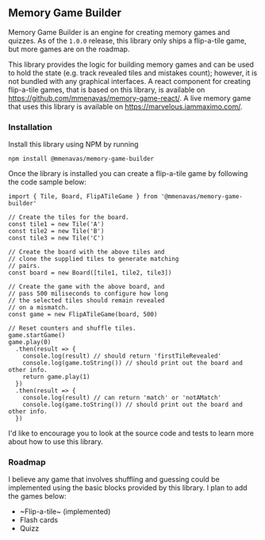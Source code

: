## Memory Game Builder
Memory Game Builder is an engine for creating memory games and quizzes.
As of the `1.0.0` release, this library only ships a flip-a-tile
game, but more games are on the roadmap.

This library provides the logic for building memory games and can be used
to hold the state (e.g. track revealed tiles and mistakes count); however,
it is not bundled with any graphical interfaces. A react component for
creating flip-a-tile games, that is based on this library, is available on
https://github.com/mmenavas/memory-game-react/. A live memory game that
uses this library is available on https://marvelous.iammaximo.com/.

### Installation
Install this library using NPM by running
```
npm install @mmenavas/memory-game-builder
```

Once the library is installed you can create a flip-a-tile game by
following the code sample below:

```
import { Tile, Board, FlipATileGame } from '@mmenavas/memory-game-builder'

// Create the tiles for the board.
const tile1 = new Tile('A')
const tile2 = new Tile('B')
const tile3 = new Tile('C')

// Create the board with the above tiles and
// clone the supplied tiles to generate matching
// pairs.
const board = new Board([tile1, tile2, tile3])

// Create the game with the above board, and
// pass 500 miliseconds to configure how long
// the selected tiles should remain revealed
// on a mismatch. 
const game = new FlipATileGame(board, 500)

// Reset counters and shuffle tiles.
game.startGame()
game.play(0)
  .then(result => {
    console.log(result) // should return 'firstTileRevealed'
    console.log(game.toString()) // should print out the board and other info.
    return game.play(1)
  })
  .then(result => {
    console.log(result) // can return 'match' or 'notAMatch'
    console.log(game.toString()) // should print out the board and other info.
  })
```

I'd like to encourage you to look at the source code and tests to
learn more about how to use this library.

### Roadmap
I believe any game that involves shuffling and guessing could be implemented using
the basic blocks provided by this library. I plan to add the games below:
- ~Flip-a-tile~ (implemented)
- Flash cards
- Quizz